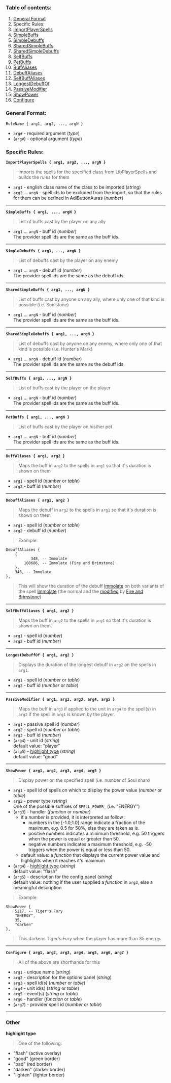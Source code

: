 ### Table of contents:
1. [General Format](#general-format)
1. Specific Rules:
  1. [ImportPlayerSpells](#ImportPlayerSpells)
  1. [SimpleBuffs](#SimpleBuffs)
  1. [SimpleDebuffs](#SimpleDebuffs)
  1. [SharedSimpleBuffs](#SharedSimpleBuffs)
  1. [SharedSimpleDebuffs](#SharedSimpleDebuffs)
  1. [SelfBuffs](#SelfBuffs)
  1. [PetBuffs](#PetBuffs)
  1. [BuffAliases](#BuffAliases)
  1. [DebuffAliases](#DebuffAliases)
  1. [SelfBuffAliases](#SelfBuffAliases)
  1. [LongestDebuffOf](#LongestDebuffOf)
  1. [PassiveModifier](#PassiveModifier)
  1. [ShowPower](#ShowPower)
  1. [Configure](#Configure)

### General Format:
`RuleName { arg1, arg2, ..., argN }`
* `arg#` - required argument (_type_)
* (`arg#`) - optional argument (_type_)

### Specific Rules:
<a name="ImportPlayerSpells"></a>
**`ImportPlayerSpells { arg1, arg2, ..., argN }`**
>Imports the spells for the specified class from LibPlayerSpells and builds the rules for them
* `arg1` - english class name of the class to be imported (_string_)
* `arg2` ... `argN` - spell ids to be excluded from the import, so that the rules for them can be defined in AdiButtonAuras (_number_)

***

<a name="SimpleBuffs"></a>
**`SimpleBuffs { arg1, ..., argN }`**
>List of buffs cast by the player on any ally
* `arg1` ... `argN` - buff id (_number_)  
    The provider spell ids are the same as the buff ids.

***

<a name="SimpleDebuffs"></a>
**`SimpleDebuffs { arg1, ..., argN }`**
>List of debuffs cast by the player on any enemy
* `arg1` ... `argN` - debuff id (_number_)  
    The provider spell ids are the same as the debuff ids.

***

<a name="SharedSimpleBuffs"></a>
**`SharedSimpleBuffs { arg1, ..., argN }`**
>List of buffs cast by anyone on any ally, where only one of that kind is possible (i.e. Soulstone)
* `arg1` ... `argN` - buff id (_number_)  
    The provider spell ids are the same as the buff ids.

***

<a name="SharedSimpleDebuffs"></a>
**`SharedSimpleDebuffs { arg1, ..., argN }`**
>List of debuffs cast by anyone on any enemy, where only one of that kind is possible (i.e. Hunter's Mark)
* `arg1` ... `argN` - debuff id (_number_)  
    The provider spell ids are the same as the debuff ids.

***

<a name="SelfBuffs"></a>
**`SelfBuffs { arg1, ..., argN }`**
>List of buffs cast by the player on the player
* `arg1` ... `argN` - buff id (_number_)  
    The provider spell ids are the same as the buff ids.

***

<a name="PetBuffs"></a>
**`PetBuffs { arg1, ..., argN }`**
>List of buffs cast by the player on his/her pet
* `arg1` ... `argN` - buff id (_number_)  
    The provider spell ids are the same as the buff ids.

***

<a name="BuffAliases"></a>
**`BuffAliases { arg1, arg2 }`**
>Maps the buff in `arg2` to the spells in `arg1` so that it's duration is shown on them
* `arg1` - spell id (_number_ or _table_)
* `arg2` - buff id (_number_)

***

<a name="DebuffAliases"></a>
**`DebuffAliases { arg1, arg2 }`**
>Maps the debuff in `arg2` to the spells in `arg1` so that it's duration is shown on them
* `arg1` - spell id (_number_ or _table_)
* `arg2` - debuff id (_number_)

>Example:
```
DebuffAliases {
	{
		   348, -- Immolate
		108686, -- Immolate (Fire and Brimstone)
	},
	348, -- Immolate
},
```
>This will show the duration of the debuff [Immolate](http://www.wowhead.com/spell=348) on both variants of the spell [Immolate](http://www.wowhead.com/spell=348) (the normal and the [modified](http://www.wowhead.com/spell=108686) by [Fire and Brimstone](http://www.wowhead.com/spell=108683))

***

<a name="SelfBuffAliases"></a>
**`SelfBuffAliases { arg1, arg2 }`**
>Maps the buff in `arg2` to the spells in `arg1` so that it's duration is shown on them.
* `arg1` - spell id (_number_)
* `arg2` - buff id (_number_)

***

<a name="LongestDebuffOf"></a>
**`LongestDebuffOf { arg1, arg2 }`**
>Displays the duration of the longest debuff in `arg2` on the spells in `arg1`.
* `arg1` - spell id (_number_ or _table_)
* `arg2` - buff id (_number_ or _table_)

***

<a name="PassiveModifier"></a>
**`PassiveModifier { arg1, arg2, arg3, arg4, arg5 }`**
>Maps the buff in `arg3` if applied to the unit in `arg4` to the spell(s) in `arg2` if the spell in `arg1` is known by the player.
* `arg1` - passive spell id (_number_)
* `arg2` - spell id (_number_ or _table_)
* `arg3` - buff id (_number_)
* (`arg4`) - unit id (_string_)  
    default value: "player"
* (`arg5`) - [highlight type](#highlight-type) (_string_)  
    default value: "good"

***

<a name="ShowPower"></a>
**`ShowPower { arg1, arg2, arg3, arg4, arg5 }`**
>Display power on the specified spell (i.e. number of Soul shard
* `arg1` - spell id of spells on which to display the power value (_number_ or _table_)
* `arg2` - power type (_string_)  
    One of the possible suffixes of `SPELL_POWER_` (i.e. "ENERGY")
* (`arg3`) - handler (_function_ or _number_)
    - if a _number_ is provided, it is interpreted as follow :
        - numbers in the [-1.0;1.0] range indicate a fraction of the maximum, e.g. 0.5 for 50%, else they are taken as is.
        - positive numbers indicates a minimum threshold, e.g. 50 triggers when the power is equal or greater than 50.
        - negative numbers indicates a maximum threshold, e.g. -50 triggers when the power is equal or less than 50.
    - default value: a _function_ that displays the current power value and highlights when it reaches it's maximum
* (`arg4`) - [highlight type](#highlight-type) (_string_)  
    default value: "flash"
* (`arg5`) - description for the config panel (_string_)  
    default value: nothing if the user supplied a _function_ in `arg3`, else a meaningful description

>Example:
```
ShowPower {
	5217, -- Tiger's Fury
	"ENERGY",
	35,
	"darken"
},
```
>This darkens Tiger's Fury when the player has more than 35 energy.

***

<a name="Configure"></a>
**`Configure { arg1, arg2, arg3, arg4, arg5, arg6, arg7 }`**
>All of the above are shorthands for this
* `arg1` - unique name (_string_)
* `arg2` - description for the options panel (_string_)
* `arg3` - spell id(s) (_number_ or _table_)
* `arg4` - unit id(s) (_string_ or _table_)
* `arg5` - event(s) (_string_ or _table_)
* `arg6` - handler (_function_ or _table_)
* (`arg7`) - provider spell id (_number_ or _table_)

***

### Other
<a name="highlight-type"></a>
**highlight type**
>One of the following:
* "flash" (active overlay)
* "good" (green border)
* "bad" (red border)
* "darken" (darker border)
* "lighten" (lighter border)